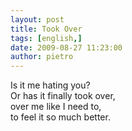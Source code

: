 ```yaml
---
layout: post
title: Took Over
tags: [english,]
date: 2009-08-27 11:23:00
author: pietro
---
```

Is it me hating you?<br/>Or has it finally took over,<br/>over me like I need to,<br/>to feel it so much better.
